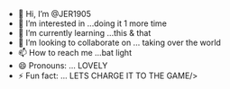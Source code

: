 - 👋 Hi, I’m @JER1905
- 👀 I’m interested in ...doing it 1 more time
- 🌱 I’m currently learning ...this  & that
- 💞️ I’m looking to collaborate on ... taking over the world 
- 📫 How to reach me ...bat light
- 😄 Pronouns: ... LOVELY 
- ⚡ Fun fact: ... LETS CHARGE IT TO THE GAME/>


<!---
JER1905/JER1905 is a ✨ special ✨ repository because its `README.md` (this file) appears on your GitHub profile.
You can click the Preview link to take a look at your changes.
--->
<!---



